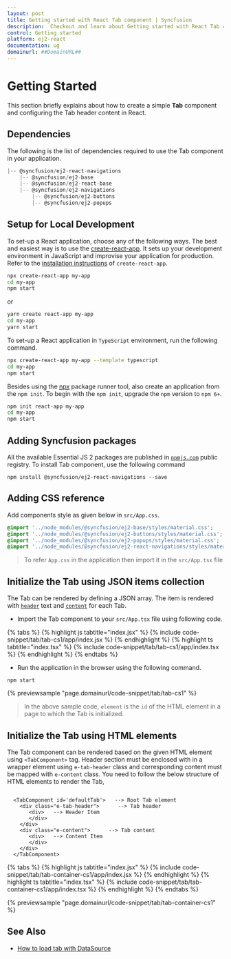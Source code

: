 ```yaml
---
layout: post
title: Getting started with React Tab component | Syncfusion
description:  Checkout and learn about Getting started with React Tab component of Syncfusion Essential JS 2 and more details.
control: Getting started 
platform: ej2-react
documentation: ug
domainurl: ##DomainURL##
---
```


# Getting Started

This section briefly explains about how to create a simple **Tab** component and configuring the Tab header content in React.

## Dependencies

The following is the list of dependencies required to use the Tab component in your application.

```javascript
|-- @syncfusion/ej2-react-navigations
    |-- @syncfusion/ej2-base
    |-- @syncfusion/ej2-react-base
    |-- @syncfusion/ej2-navigations
        |-- @syncfusion/ej2-buttons
        |-- @syncfusion/ej2-popups
```

## Setup for Local Development

To set-up a React application, choose any of the following ways. The best and easiest way is to use the [create-react-app](https://github.com/facebook/create-react-app). It sets up your development environment in JavaScript and improvise your application for production. Refer to the [installation instructions](https://github.com/facebook/create-react-app#creating-an-app) of `create-react-app`.

```bash
npx create-react-app my-app
cd my-app
npm start
```

or

```bash
yarn create react-app my-app
cd my-app
yarn start
```

To set-up a React application in `TypeScript` environment, run the following command.

```bash
npx create-react-app my-app --template typescript
cd my-app
npm start
```

Besides using the [npx](https://medium.com/@maybekatz/introducing-npx-an-npm-package-runner-55f7d4bd282b) package runner tool, also create an application from the `npm init`. To begin with the `npm init`, upgrade the `npm` version to `npm 6+`.

```bash
npm init react-app my-app
cd my-app
npm start
```

## Adding Syncfusion packages

All the available Essential JS 2 packages are published in [`npmjs.com`](https://www.npmjs.com/~syncfusionorg) public registry.
To install Tab component, use the following command

```
npm install @syncfusion/ej2-react-navigations --save
```

## Adding CSS reference

 Add components style as given below in `src/App.css`.

```css
@import '../node_modules/@syncfusion/ej2-base/styles/material.css';
@import '../node_modules/@syncfusion/ej2-buttons/styles/material.css';
@import '../node_modules/@syncfusion/ej2-popups/styles/material.css';
@import '../node_modules/@syncfusion/ej2-react-navigations/styles/material.css';

```

> To refer `App.css` in the application then import it in the `src/App.tsx` file

## Initialize the Tab using JSON items collection

The Tab can be rendered by defining a JSON array. The item is rendered with [`header`](https://ej2.syncfusion.com/react/documentation/api/tab/tabItem/#header) text and [`content`](https://ej2.syncfusion.com/react/documentation/api/tab/tabItem/#content) for each Tab.

* Import the Tab component to your `src/App.tsx` file using following code.

{% tabs %}
{% highlight js tabtitle="index.jsx" %}
{% include code-snippet/tab/tab-cs1/app/index.jsx %}
{% endhighlight %}
{% highlight ts tabtitle="index.tsx" %}
{% include code-snippet/tab/tab-cs1/app/index.tsx %}
{% endhighlight %}
{% endtabs %}


* Run the application in the browser using the following command.

```
npm start
```

 {% previewsample "page.domainurl/code-snippet/tab/tab-cs1" %}

> In the above sample code, `element` is the `id` of the HTML element in a page to which the Tab is initialized.

## Initialize the Tab using HTML elements

The Tab component can be rendered based on the given HTML element using `<TabComponent>` tag. Header section must be enclosed with in a wrapper element using `e-tab-header` class and corresponding content must be mapped with `e-content` class.
You need to follow the below structure of HTML elements to render the Tab,

```

  <TabComponent id='defaultTab'>   --> Root Tab element
    <div class="e-tab-header">      --> Tab header
       <div>   --> Header Item
       </div>
    </div>
    <div class="e-content">      --> Tab content
       <div>   --> Content Item
       </div>
    </div>
  </TabComponent>

```

{% tabs %}
{% highlight js tabtitle="index.jsx" %}
{% include code-snippet/tab/tab-container-cs1/app/index.jsx %}
{% endhighlight %}
{% highlight ts tabtitle="index.tsx" %}
{% include code-snippet/tab/tab-container-cs1/app/index.tsx %}
{% endhighlight %}
{% endtabs %}

 {% previewsample "page.domainurl/code-snippet/tab/tab-container-cs1" %}

## See Also

* [How to load tab with DataSource](./how-to/load-tab-with-data-source/)